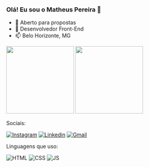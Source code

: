 ### Olá! Eu sou o Matheus Pereira 👋

- 🔭 Aberto para propostas
- 🌱 Desenvolvedor Front-End
- 📫 Belo Horizonte, MG

<div >
  <img height="180em" src="https://github-readme-stats.vercel.app/api?username=Matheuspgonsalves&show_icons=true&theme=great-gatsby&include_all_commits=true&count_private=true"/>
  <img height="180em" src="https://github-readme-stats.vercel.app/api/top-langs/?username=Matheuspgonsalves&layout=compact&langs_count=16&theme=great-gatsby"/>
</div>

Sociais: 

[![Instagram](https://img.shields.io/badge/Instagram-E4405F?style=for-the-badge&logo=instagram&logoColor=white)](https://www.instagram.com/japinha_pvd4/)
[![Linkedin](https://img.shields.io/badge/LinkedIn-0077B5?style=for-the-badge&logo=linkedin&logoColor=white)](https://www.linkedin.com/in/matheuspereiragonsalves/)
[![Gmail](https://img.shields.io/badge/Gmail-D14836?style=for-the-badge&logo=gmail&logoColor=white)](mailto:matheus.gonsalvespereira@gmail.com)

Linguagens que uso: 

![HTML](https://img.shields.io/badge/HTML5-E34F26?style=for-the-badge&logo=html5&logoColor=white)
![CSS](https://img.shields.io/badge/CSS3-1572B6?style=for-the-badge&logo=css3&logoColor=white)
![JS](https://img.shields.io/badge/JavaScript-F7DF1E?style=for-the-badge&logo=javascript&logoColor=black)



